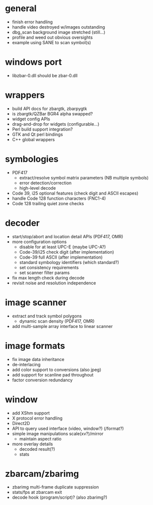general
=======

  * finish error handling
  * handle video destroyed w/images outstanding
  * dbg_scan background image stretched (still...)
  * profile and weed out obvious oversights
  * example using SANE to scan symbol(s)

windows port
============

  * libzbar-0.dll should be zbar-0.dll

wrappers
========

  * build API docs for zbargtk, zbarpygtk
  * is zbargtk/QZBar BGR4 alpha swapped?
  * widget config APIs
  * drag-and-drop for widgets (configurable...)
  * Perl build support integration?
  * GTK and Qt perl bindings
  * C++ global wrappers

symbologies
===========

  * PDF417
    * extract/resolve symbol matrix parameters (NB multiple symbols)
    * error detection/correction
    * high-level decode
  * Code 39, i25 optional features (check digit and ASCII escapes)
  * handle Code 128 function characters (FNC1-4)
  * Code 128 trailing quiet zone checks

decoder
=======

  * start/stop/abort and location detail APIs (PDF417, OMR)
  * more configuration options
    * disable for at least UPC-E (maybe UPC-A?)
    * Code-39/i25 check digit (after implementation)
    * Code-39 full ASCII (after implementation)
    * standard symbology identifiers (which standard?)
    * set consistency requirements
    * set scanner filter params
  * fix max length check during decode
  * revisit noise and resolution independence

image scanner
=============
  * extract and track symbol polygons
    * dynamic scan density (PDF417, OMR)
  * add multi-sample array interface to linear scanner

image formats
=============

  * fix image data inheritance
  * de-interlacing
  * add color support to conversions (also jpeg)
  * add support for scanline pad throughout
  * factor conversion redundancy

window
======

  * add XShm support
  * X protocol error handling
  * Direct2D
  * API to query used interface (video, window?) (/format?)
  * simple image manipulations scale(xv?)/mirror
    * maintain aspect ratio
  * more overlay details
    * decoded result(?)
    * stats

zbarcam/zbarimg
===============

  * zbarimg multi-frame duplicate suppression
  * stats/fps at zbarcam exit
  * decode hook (program/script)? (also zbarimg?)

